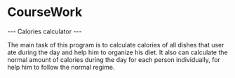 # CourseWork
--- Calories calculator ---

The main task of this program is to calculate calories of all dishes that user ate during the day and help him to organize his diet. It also can calculate the normal amount of calories during the day for each person individually, for help him to follow the normal regime.
